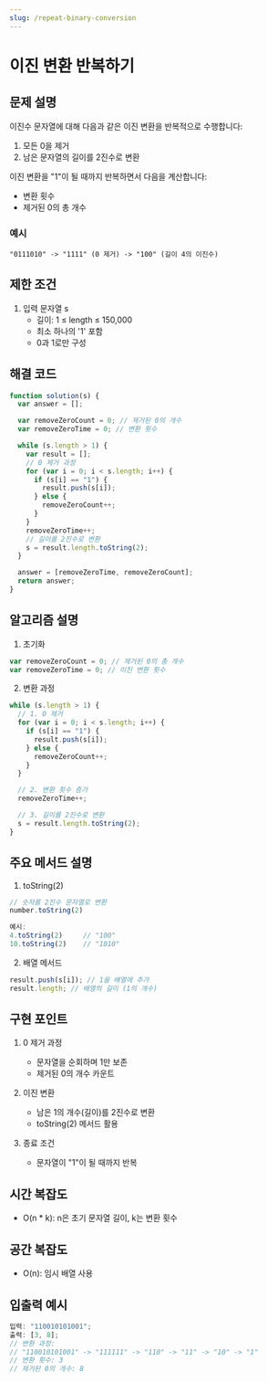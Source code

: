 ```yaml
---
slug: /repeat-binary-conversion
---
```


# 이진 변환 반복하기

## 문제 설명

이진수 문자열에 대해 다음과 같은 이진 변환을 반복적으로 수행합니다:

1. 모든 0을 제거
2. 남은 문자열의 길이를 2진수로 변환

이진 변환을 "1"이 될 때까지 반복하면서 다음을 계산합니다:

- 변환 횟수
- 제거된 0의 총 개수

### 예시

```
"0111010" -> "1111" (0 제거) -> "100" (길이 4의 이진수)
```

## 제한 조건

1. 입력 문자열 s
   - 길이: 1 ≤ length ≤ 150,000
   - 최소 하나의 '1' 포함
   - 0과 1로만 구성

## 해결 코드

```javascript
function solution(s) {
  var answer = [];

  var removeZeroCount = 0; // 제거된 0의 개수
  var removeZeroTime = 0; // 변환 횟수

  while (s.length > 1) {
    var result = [];
    // 0 제거 과정
    for (var i = 0; i < s.length; i++) {
      if (s[i] == "1") {
        result.push(s[i]);
      } else {
        removeZeroCount++;
      }
    }
    removeZeroTime++;
    // 길이를 2진수로 변환
    s = result.length.toString(2);
  }

  answer = [removeZeroTime, removeZeroCount];
  return answer;
}
```

## 알고리즘 설명

1. 초기화

```javascript
var removeZeroCount = 0; // 제거된 0의 총 개수
var removeZeroTime = 0; // 이진 변환 횟수
```

2. 변환 과정

```javascript
while (s.length > 1) {
  // 1. 0 제거
  for (var i = 0; i < s.length; i++) {
    if (s[i] == "1") {
      result.push(s[i]);
    } else {
      removeZeroCount++;
    }
  }

  // 2. 변환 횟수 증가
  removeZeroTime++;

  // 3. 길이를 2진수로 변환
  s = result.length.toString(2);
}
```

## 주요 메서드 설명

1. toString(2)

```javascript
// 숫자를 2진수 문자열로 변환
number.toString(2)

예시:
4.toString(2)     // "100"
10.toString(2)    // "1010"
```

2. 배열 메서드

```javascript
result.push(s[i]); // 1을 배열에 추가
result.length; // 배열의 길이 (1의 개수)
```

## 구현 포인트

1. 0 제거 과정

   - 문자열을 순회하며 1만 보존
   - 제거된 0의 개수 카운트

2. 이진 변환

   - 남은 1의 개수(길이)를 2진수로 변환
   - toString(2) 메서드 활용

3. 종료 조건
   - 문자열이 "1"이 될 때까지 반복

## 시간 복잡도

- O(n \* k): n은 초기 문자열 길이, k는 변환 횟수

## 공간 복잡도

- O(n): 임시 배열 사용

## 입출력 예시

```javascript
입력: "110010101001";
출력: [3, 8];
// 변환 과정:
// "110010101001" -> "111111" -> "110" -> "11" -> "10" -> "1"
// 변환 횟수: 3
// 제거된 0의 개수: 8
```
